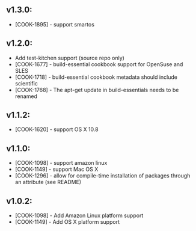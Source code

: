 ## v1.3.0:

 * [COOK-1895] - support smartos

## v1.2.0:

* Add test-kitchen support (source repo only)
* [COOK-1677] - build-essential cookbook support for OpenSuse and SLES
* [COOK-1718] - build-essential cookbook metadata should include scientific
* [COOK-1768] - The apt-get update in build-essentials needs to be renamed

## v1.1.2:

* [COOK-1620] - support OS X 10.8

## v1.1.0:

* [COOK-1098] - support amazon linux
* [COOK-1149] - support Mac OS X
* [COOK-1296] - allow for compile-time installation of packages
  through an attribute (see README)

## v1.0.2:

* [COOK-1098] - Add Amazon Linux platform support
* [COOK-1149] - Add OS X platform support
